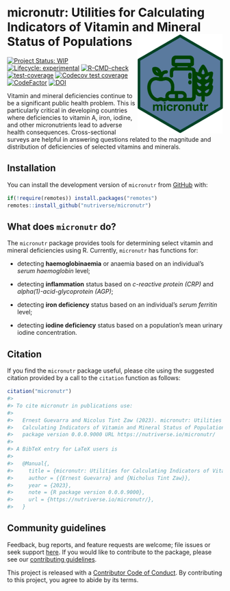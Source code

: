 
<!-- README.md is generated from README.Rmd. Please edit that file -->

# micronutr: Utilities for Calculating Indicators of Vitamin and Mineral Status of Populations <img src="man/figures/logo.png" width="200px" align="right" />

<!-- badges: start -->

[![Project Status:
WIP](https://www.repostatus.org/badges/latest/wip.svg)](https://www.repostatus.org/#wip)
[![Lifecycle:
experimental](https://img.shields.io/badge/lifecycle-experimental-orange.svg)](https://lifecycle.r-lib.org/articles/stages.html#experimental)
[![R-CMD-check](https://github.com/nutriverse/micronutr/actions/workflows/R-CMD-check.yaml/badge.svg)](https://github.com/nutriverse/micronutr/actions/workflows/R-CMD-check.yaml)
[![test-coverage](https://github.com/nutriverse/micronutr/actions/workflows/test-coverage.yaml/badge.svg)](https://github.com/nutriverse/micronutr/actions/workflows/test-coverage.yaml)
[![Codecov test
coverage](https://codecov.io/gh/nutriverse/micronutr/branch/main/graph/badge.svg)](https://app.codecov.io/gh/nutriverse/micronutr?branch=main)
[![CodeFactor](https://www.codefactor.io/repository/github/nutriverse/micronutr/badge)](https://www.codefactor.io/repository/github/nutriverse/micronutr)
[![DOI](https://zenodo.org/badge/584725138.svg)](https://zenodo.org/badge/latestdoi/584725138)
<!-- badges: end -->

Vitamin and mineral deficiencies continue to be a significant public
health problem. This is particularly critical in developing countries
where deficiencies to vitamin A, iron, iodine, and other micronutrients
lead to adverse health consequences. Cross-sectional surveys are helpful
in answering questions related to the magnitude and distribution of
deficiencies of selected vitamins and minerals.

## Installation

You can install the development version of `micronutr` from
[GitHub](https://github.com/nutriverse/micronutr) with:

``` r
if(!require(remotes)) install.packages("remotes")
remotes::install_github("nutriverse/micronutr")
```

## What does `micronutr` do?

The `micronutr` package provides tools for determining select vitamin
and mineral deficiencies using R. Currently, `micronutr` has functions
for:

- detecting **haemoglobinaemia** or anaemia based on an individual’s
  *serum haemoglobin* level;

- detecting **inflammation** status based on *c-reactive protein (CRP)*
  and *alpha(1)-acid-glycoprotein (AGP)*;

- detecting **iron deficiency** status based on an individual’s *serum
  ferritin* level;

- detecting **iodine deficiency** status based on a population’s mean
  urinary iodine concentration.

<!---
These functions were developed based on current best practice described in the following guidelines, publications, and peer-reviewed journal articles:

1. 
--->

## Citation

If you find the `micronutr` package useful, please cite using the
suggested citation provided by a call to the `citation` function as
follows:

``` r
citation("micronutr")
#> 
#> To cite micronutr in publications use:
#> 
#>   Ernest Guevarra and Nicolus Tint Zaw (2023). micronutr: Utilities for
#>   Calculating Indicators of Vitamin and Mineral Status of Populations R
#>   package version 0.0.0.9000 URL https://nutriverse.io/micronutr/
#> 
#> A BibTeX entry for LaTeX users is
#> 
#>   @Manual{,
#>     title = {micronutr: Utilities for Calculating Indicators of Vitamin and Mineral Status of Populations},
#>     author = {{Ernest Guevarra} and {Nicholus Tint Zaw}},
#>     year = {2023},
#>     note = {R package version 0.0.0.9000},
#>     url = {https://nutriverse.io/micronutr/},
#>   }
```

## Community guidelines

Feedback, bug reports, and feature requests are welcome; file issues or
seek support [here](https://github.com/nutriverse/micronutr/issues). If
you would like to contribute to the package, please see our
[contributing
guidelines](https://nutriverse.io/micronutr/CONTRIBUTING.html).

This project is released with a [Contributor Code of
Conduct](https://contributor-covenant.org/version/2/0/CODE_OF_CONDUCT.html).
By contributing to this project, you agree to abide by its terms.
